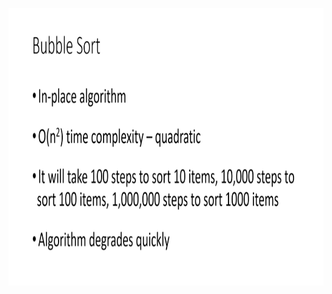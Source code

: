 
<p align="center">
        <a href="https://www.linkedin.com/in/allan-pereira-abrahao/">
            <img align="center" width="804" height="444"  src="/algorithms/002-sorting/001-bubblesort/bubble-sort.png" />
        </a>
</p>